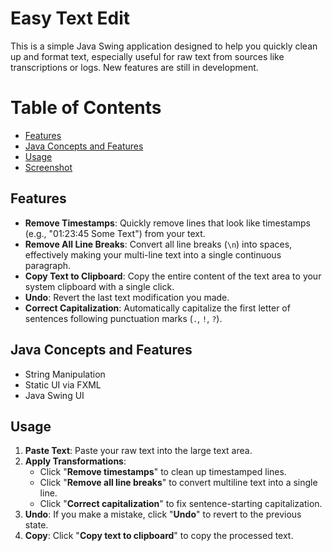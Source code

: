 # Easy Text Edit
This is a simple Java Swing application designed to help you quickly clean up and format text, especially useful for raw text from sources like transcriptions or logs. New features are still in development.

# Table of Contents
- [Features](#features)
- [Java Concepts and Features](#Java-Concepts-and-Features)
- [Usage](#Usage)
- [Screenshot](#screenshot)

## Features
* **Remove Timestamps**: Quickly remove lines that look like timestamps (e.g., "01:23:45 Some Text") from your text.
* **Remove All Line Breaks**: Convert all line breaks (`\n`) into spaces, effectively making your multi-line text into a single continuous paragraph.
* **Copy Text to Clipboard**: Copy the entire content of the text area to your system clipboard with a single click.
* **Undo**: Revert the last text modification you made.
* **Correct Capitalization**: Automatically capitalize the first letter of sentences following punctuation marks (`.`, `!`, `?`).

## Java Concepts and Features
- String Manipulation
- Static UI via FXML
- Java Swing UI

## Usage
1.  **Paste Text**: Paste your raw text into the large text area.
2.  **Apply Transformations**:
    * Click "**Remove timestamps**" to clean up timestamped lines.
    * Click "**Remove all line breaks**" to convert multiline text into a single line.
    * Click "**Correct capitalization**" to fix sentence-starting capitalization.
3.  **Undo**: If you make a mistake, click "**Undo**" to revert to the previous state.
4.  **Copy**: Click "**Copy text to clipboard**" to copy the processed text.
